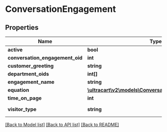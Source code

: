 # ConversationEngagement

## Properties
Name | Type | Description | Notes
------------ | ------------- | ------------- | -------------
**active** | **bool** |  | [optional] 
**conversation_engagement_oid** | **int** |  | [optional] 
**customer_greeting** | **string** |  | [optional] 
**department_oids** | **int[]** |  | [optional] 
**engagement_name** | **string** |  | [optional] 
**equation** | [**\ultracart\v2\models\ConversationEngagementEquation**](ConversationEngagementEquation.md) |  | [optional] 
**time_on_page** | **int** |  | [optional] 
**visitor_type** | **string** | The type of visitor | [optional] 

[[Back to Model list]](../README.md#documentation-for-models) [[Back to API list]](../README.md#documentation-for-api-endpoints) [[Back to README]](../README.md)


